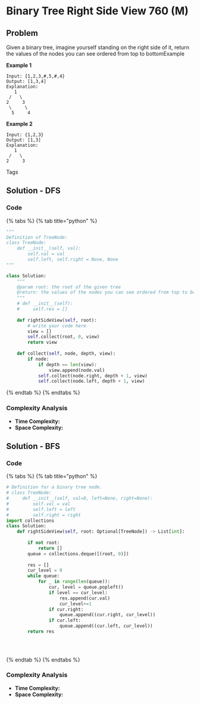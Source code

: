 # Binary Tree Right Side View 760 (M)

## Problem

Given a binary tree, imagine yourself standing on the right side of it, return the values of the nodes you can see ordered from top to bottomExample

**Example 1**

```
Input: {1,2,3,#,5,#,4}
Output: [1,3,4]
Explanation:
   1            
 /   \
2     3         
 \     \
  5     4       
```

**Example 2**

```
Input: {1,2,3}
Output: [1,3]
Explanation:
   1            
 /   \
2     3        
```

Tags

## Solution - DFS

### Code

{% tabs %}
{% tab title="python" %}
```python
"""
Definition of TreeNode:
class TreeNode:
    def __init__(self, val):
        self.val = val
        self.left, self.right = None, None
"""

class Solution:
    """
    @param root: the root of the given tree
    @return: the values of the nodes you can see ordered from top to bottom
    """
    # def __init__(self):
    #     self.res = []
    
    def rightSideView(self, root):
        # write your code here
        view = []
        self.collect(root, 0, view)
        return view
    
    def collect(self, node, depth, view):
        if node:
            if depth == len(view):
                view.append(node.val)
            self.collect(node.right, depth + 1, view)
            self.collect(node.left, depth + 1, view)
```
{% endtab %}
{% endtabs %}

### Complexity Analysis

* **Time Complexity:**
* **Space Complexity:**

## Solution - BFS

###

### Code

{% tabs %}
{% tab title="python" %}
```python
# Definition for a binary tree node.
# class TreeNode:
#     def __init__(self, val=0, left=None, right=None):
#         self.val = val
#         self.left = left
#         self.right = right
import collections
class Solution:
    def rightSideView(self, root: Optional[TreeNode]) -> List[int]:
        
        if not root:
            return []
        queue = collections.deque([(root, 0)])
        
        res = []
        cur_level = 0
        while queue:
            for _ in range(len(queue)):
                cur, level = queue.popleft()
                if level == cur_level:
                    res.append(cur.val)
                    cur_level+=1
                if cur.right:
                    queue.append((cur.right, cur_level))
                if cur.left:
                    queue.append((cur.left, cur_level))
        return res
            
        
        
```
{% endtab %}
{% endtabs %}

### Complexity Analysis

* **Time Complexity:**
* **Space Complexity:**

